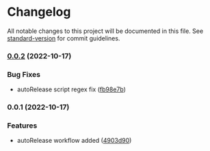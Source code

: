 # Changelog

All notable changes to this project will be documented in this file. See [standard-version](https://github.com/conventional-changelog/standard-version) for commit guidelines.

### [0.0.2](https://github.com/AnkitC1598/standard-version/compare/v0.0.1...v0.0.2) (2022-10-17)


### Bug Fixes

* autoRelease script regex fix ([fb98e7b](https://github.com/AnkitC1598/standard-version/commit/fb98e7b92336136ebe8459b845c131b1772f3185))

### 0.0.1 (2022-10-17)


### Features

* autoRelease workflow added ([4903d90](https://github.com/AnkitC1598/standard-version/commit/4903d90d69dee66e83cbe422263ec98514cb2e01))
